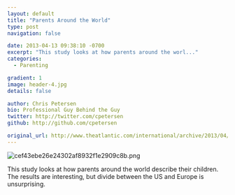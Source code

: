 ```yaml
---
layout: default
title: "Parents Around the World"
type: post
navigation: false

date: 2013-04-13 09:38:10 -0700
excerpt: "This study looks at how parents around the worl..."
categories:
  - Parenting

gradient: 1
image: header-4.jpg
details: false

author: Chris Petersen
bio: Professional Guy Behind the Guy
twitter: http://twitter.com/cpetersen
github: http://github.com/cpetersen

original_url: http://www.theatlantic.com/international/archive/2013/04/how-parents-around-the-world-describe-their-children-in-charts/274955/
---
```



  ![cef43ebe26e24302af8932f1e2909c8b.png](/attachments/cef43ebe26e24302af8932f1e2909c8b/image.png) 

 This study looks at how parents around the world describe their children. The results are interesting, but divide between the US and Europe is unsurprising.
